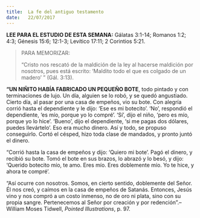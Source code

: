 ```yaml
---
title:  La fe del antiguo testamento
date:   22/07/2017
---
```


**LEE PARA EL ESTUDIO DE ESTA SEMANA:**
Gálatas 3:1-14; Romanos 1:2; 4:3; Génesis 15:6; 12:1-3; Levítico 17:11; 2 Corintios 5:21.

><p>PARA MEMORIZAR:</p>
>“Cristo nos rescató de la maldición de la ley al hacerse maldición por nosotros, pues está escrito: ‘Maldito todo el que es colgado de un madero’ ” (Gál. 3:13).

**“UN NIÑITO HABÍA FABRICADO UN PEQUEÑO BOTE**, todo pintado y con terminaciones de lujo. Un día, alguien se lo robó, y se quedó angustiado. Cierto día, al pasar por una casa de empeños, vio su bote. Con alegría corrió hasta el dependiente y le dijo: ‘Ese es mi botecito’. ‘No’, respondió el dependiente, ‘es mío, porque yo lo compré’. ‘Sí’, dijo el niño, ‘pero es mío, porque yo lo hice’. ‘Bueno’, dijo el dependiente, ‘si me pagas dos dólares, puedes llevártelo’. Eso era mucho dinero. Así y todo, se propuso conseguirlo. Cortó el césped, hizo toda clase de mandados, y pronto juntó el dinero.

“Corrió hasta la casa de empeños y dijo: ‘Quiero mi bote’. Pagó el dinero, y recibió su bote. Tomó el bote en sus brazos, lo abrazó y lo besó, y dijo: ‘Querido botecito mío, te amo. Eres mío. Eres doblemente mío. Yo te hice, y ahora te compré’.

“Así ocurre con nosotros. Somos, en cierto sentido, doblemente del Señor. Él nos creó, y caímos en la casa de empeños de Satanás. Entonces, Jesús vino y nos compró a un costo inmenso, no de oro ni plata, sino con su propia sangre. Pertenecemos al Señor por creación y por redención”.–William Moses Tidwell, *Pointed Illustrations*, p. 97.